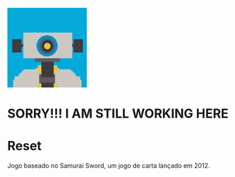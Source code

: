 ![Image of a bot](images/workingBot.png)
# SORRY!!! I AM STILL WORKING HERE #

# Reset #
Jogo baseado no Samurai Sword, um jogo de carta lançado em 2012.

